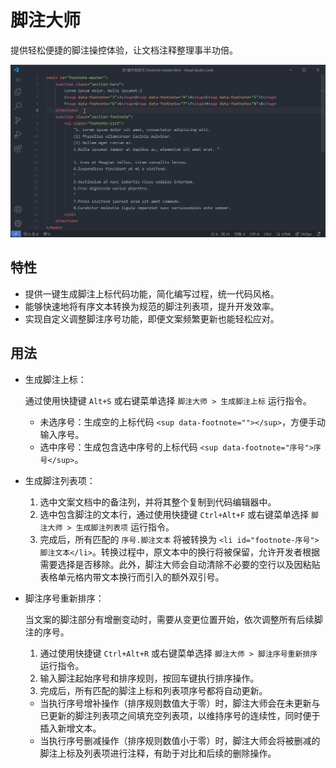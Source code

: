 # 脚注大师

提供轻松便捷的脚注操控体验，让文档注释整理事半功倍。

![](demo.gif)

## 特性

- 提供一键生成脚注上标代码功能，简化编写过程，统一代码风格。
- 能够快速地将有序文本转换为规范的脚注列表项，提升开发效率。
- 实现自定义调整脚注序号功能，即便文案频繁更新也能轻松应对。

## 用法

- 生成脚注上标：

  通过使用快捷键 `Alt+S` 或右键菜单选择 `脚注大师 > 生成脚注上标` 运行指令。

  - 未选序号：生成空的上标代码 `<sup data-footnote=""></sup>`，方便手动输入序号。
  - 选中序号：生成包含选中序号的上标代码 `<sup data-footnote="序号">序号</sup>`。

- 生成脚注列表项：

  1. 选中文案文档中的备注列，并将其整个复制到代码编辑器中。
  2. 选中包含脚注的文本行，通过使用快捷键 `Ctrl+Alt+F` 或右键菜单选择 `脚注大师 > 生成脚注列表项` 运行指令。
  3. 完成后，所有匹配的 `序号.脚注文本` 将被转换为 `<li id="footnote-序号">脚注文本</li>`。转换过程中，原文本中的换行将被保留，允许开发者根据需要选择是否移除。此外，脚注大师会自动清除不必要的空行以及因粘贴表格单元格内带文本换行而引入的额外双引号。

- 脚注序号重新排序：

  当文案的脚注部分有增删变动时，需要从变更位置开始，依次调整所有后续脚注的序号。

  1. 通过使用快捷键 `Ctrl+Alt+R` 或右键菜单选择 `脚注大师 > 脚注序号重新排序` 运行指令。
  2. 输入脚注起始序号和排序规则，按回车键执行排序操作。
  3. 完成后，所有匹配的脚注上标和列表项序号都将自动更新。

  - 当执行序号增补操作（排序规则数值大于零）时，脚注大师会在未更新与已更新的脚注列表项之间填充空列表项，以维持序号的连续性，同时便于插入新增文本。
  - 当执行序号删减操作（排序规则数值小于零）时，脚注大师会将被删减的脚注上标及列表项进行注释，有助于对比和后续的删除操作。
